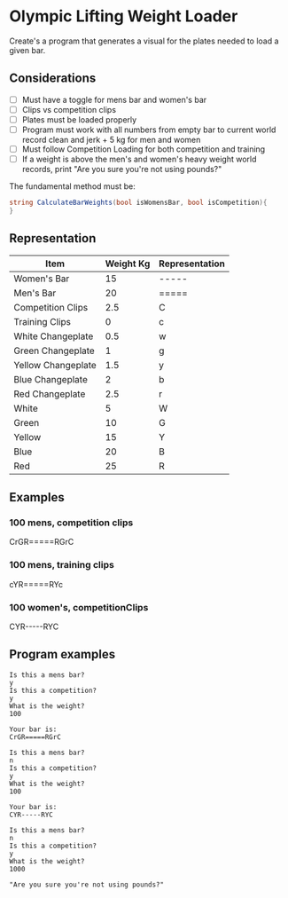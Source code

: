 # Olympic Lifting Weight Loader
Create's a program that generates a visual for the plates needed to load a given bar.

## Considerations
- [ ] Must have a toggle for mens bar and women's bar
- [ ] Clips vs competition clips
- [ ] Plates must be loaded properly
- [ ] Program must work with all numbers from empty bar to current world record clean and jerk + 5 kg for men and women
- [ ] Must follow Competition Loading for both competition and training
- [ ] If a weight is above the men's and women's heavy weight world records, print "Are you sure you're not using pounds?"

The fundamental method must be:
```C#
string CalculateBarWeights(bool isWomensBar, bool isCompetition){
}
```

## Representation
| Item        | Weight  Kg   | Representation |
|--------------|-----------|------------|
| Women's Bar | 15     | -----       |
| Men's Bar      | 20  | =====       |
| Competition Clips     | 2.5 |C      |
| Training Clips      | 0 | c      |
| White Changeplate   | 0.5  | w      |
| Green Changeplate    | 1  | g       |
| Yellow Changeplate  | 1.5  | y       |
| Blue Changeplate  | 2  | b       |
| Red Changeplate  | 2.5  | r       |
| White     | 5  | W       |
| Green    | 10  | G       |
| Yellow   | 15  | Y       |
| Blue   | 20  | B       |
| Red   | 25  | R       |


## Examples
### 100 mens, competition clips

CrGR=====RGrC

### 100 mens, training clips

cYR=====RYc

### 100 women's, competitionClips

CYR-----RYC



## Program examples

```
Is this a mens bar?
y
Is this a competition?
y
What is the weight?
100

Your bar is:
CrGR=====RGrC
```

```
Is this a mens bar?
n
Is this a competition?
y
What is the weight?
100

Your bar is:
CYR-----RYC
```

```
Is this a mens bar?
n
Is this a competition?
y
What is the weight?
1000

"Are you sure you're not using pounds?"
```


